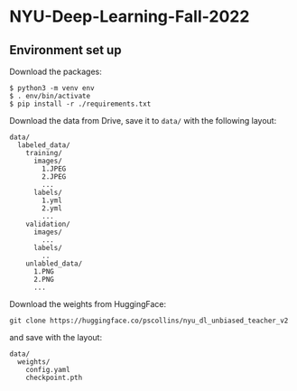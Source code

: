 # NYU-Deep-Learning-Fall-2022

## Environment set up


Download the packages:

```
$ python3 -m venv env
$ . env/bin/activate
$ pip install -r ./requirements.txt
```


Download the data from Drive, save it to `data/` with the following layout:

```
data/
  labeled_data/
    training/
      images/
        1.JPEG
        2.JPEG
        ...
      labels/
        1.yml
        2.yml
        ...
    validation/
      images/
        ...
      labels/
        ..
    unlabled_data/
      1.PNG
      2.PNG
      ...
```

Download the weights from HuggingFace:

```
git clone https://huggingface.co/pscollins/nyu_dl_unbiased_teacher_v2
```

and save with the layout:

```
data/
  weights/
    config.yaml
    checkpoint.pth
```
